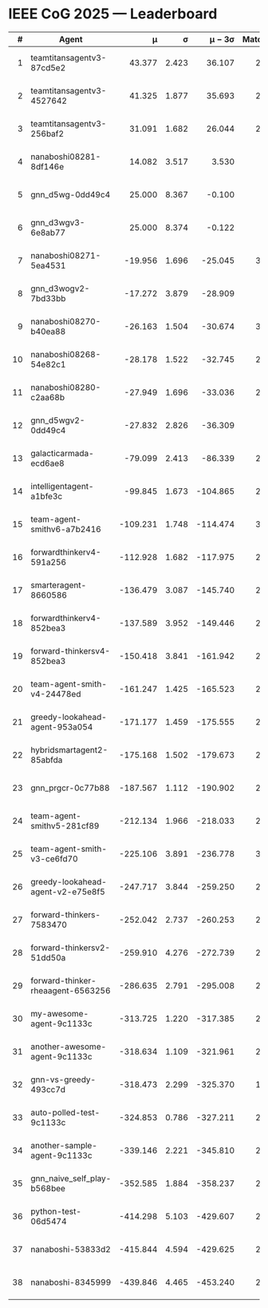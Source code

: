 # IEEE CoG 2025 — Leaderboard

| # | Agent | μ | σ | μ − 3σ | Matches | Updated |
|---:|---|---:|---:|---:|---:|---|
| 1 | teamtitansagentv3-87cd5e2 | 43.377 | 2.423 | 36.107 | 2540 | 2025-08-29 07:30 |
| 2 | teamtitansagentv3-4527642 | 41.325 | 1.877 | 35.693 | 2720 | 2025-08-29 07:30 |
| 3 | teamtitansagentv3-256baf2 | 31.091 | 1.682 | 26.044 | 2900 | 2025-08-29 07:30 |
| 4 | nanaboshi08281-8df146e | 14.082 | 3.517 | 3.530 | 70 | 2025-08-29 07:30 |
| 5 | gnn_d5wg-0dd49c4 | 25.000 | 8.367 | -0.100 | 80 | 2025-08-29 07:30 |
| 6 | gnn_d3wgv3-6e8ab77 | 25.000 | 8.374 | -0.122 | 98 | 2025-08-29 07:30 |
| 7 | nanaboshi08271-5ea4531 | -19.956 | 1.696 | -25.045 | 3060 | 2025-08-29 07:30 |
| 8 | gnn_d3wogv2-7bd33bb | -17.272 | 3.879 | -28.909 | 108 | 2025-08-29 07:30 |
| 9 | nanaboshi08270-b40ea88 | -26.163 | 1.504 | -30.674 | 3080 | 2025-08-29 07:30 |
| 10 | nanaboshi08268-54e82c1 | -28.178 | 1.522 | -32.745 | 2780 | 2025-08-29 07:30 |
| 11 | nanaboshi08280-c2aa68b | -27.949 | 1.696 | -33.036 | 2500 | 2025-08-29 07:30 |
| 12 | gnn_d5wgv2-0dd49c4 | -27.832 | 2.826 | -36.309 | 100 | 2025-08-29 07:30 |
| 13 | galacticarmada-ecd6ae8 | -79.099 | 2.413 | -86.339 | 2900 | 2025-08-29 07:30 |
| 14 | intelligentagent-a1bfe3c | -99.845 | 1.673 | -104.865 | 2576 | 2025-08-29 07:30 |
| 15 | team-agent-smithv6-a7b2416 | -109.231 | 1.748 | -114.474 | 3000 | 2025-08-29 07:30 |
| 16 | forwardthinkerv4-591a256 | -112.928 | 1.682 | -117.975 | 2448 | 2025-08-29 07:30 |
| 17 | smarteragent-8660586 | -136.479 | 3.087 | -145.740 | 2034 | 2025-08-29 07:30 |
| 18 | forwardthinkerv4-852bea3 | -137.589 | 3.952 | -149.446 | 2122 | 2025-08-29 07:30 |
| 19 | forward-thinkersv4-852bea3 | -150.418 | 3.841 | -161.942 | 2325 | 2025-08-29 07:30 |
| 20 | team-agent-smith-v4-24478ed | -161.247 | 1.425 | -165.523 | 2598 | 2025-08-29 07:30 |
| 21 | greedy-lookahead-agent-953a054 | -171.177 | 1.459 | -175.555 | 2654 | 2025-08-29 07:30 |
| 22 | hybridsmartagent2-85abfda | -175.168 | 1.502 | -179.673 | 2557 | 2025-08-29 07:30 |
| 23 | gnn_prgcr-0c77b88 | -187.567 | 1.112 | -190.902 | 2710 | 2025-08-29 07:30 |
| 24 | team-agent-smithv5-281cf89 | -212.134 | 1.966 | -218.033 | 2800 | 2025-08-29 07:30 |
| 25 | team-agent-smith-v3-ce6fd70 | -225.106 | 3.891 | -236.778 | 3178 | 2025-08-29 07:30 |
| 26 | greedy-lookahead-agent-v2-e75e8f5 | -247.717 | 3.844 | -259.250 | 2586 | 2025-08-29 07:30 |
| 27 | forward-thinkers-7583470 | -252.042 | 2.737 | -260.253 | 2680 | 2025-08-29 07:30 |
| 28 | forward-thinkersv2-51dd50a | -259.910 | 4.276 | -272.739 | 2464 | 2025-08-29 07:30 |
| 29 | forward-thinker-rheaagent-6563256 | -286.635 | 2.791 | -295.008 | 2484 | 2025-08-29 07:30 |
| 30 | my-awesome-agent-9c1133c | -313.725 | 1.220 | -317.385 | 2700 | 2025-08-29 07:30 |
| 31 | another-awesome-agent-9c1133c | -318.634 | 1.109 | -321.961 | 2360 | 2025-08-29 07:30 |
| 32 | gnn-vs-greedy-493cc7d | -318.473 | 2.299 | -325.370 | 1900 | 2025-08-29 07:30 |
| 33 | auto-polled-test-9c1133c | -324.853 | 0.786 | -327.211 | 2860 | 2025-08-29 07:30 |
| 34 | another-sample-agent-9c1133c | -339.146 | 2.221 | -345.810 | 2900 | 2025-08-29 07:30 |
| 35 | gnn_naive_self_play-b568bee | -352.585 | 1.884 | -358.237 | 2320 | 2025-08-29 07:30 |
| 36 | python-test-06d5474 | -414.298 | 5.103 | -429.607 | 2630 | 2025-08-29 07:30 |
| 37 | nanaboshi-53833d2 | -415.844 | 4.594 | -429.625 | 2120 | 2025-08-29 07:30 |
| 38 | nanaboshi-8345999 | -439.846 | 4.465 | -453.240 | 2200 | 2025-08-29 07:30 |
